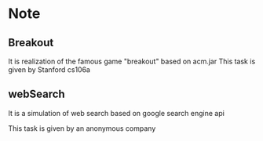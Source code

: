 # Note

## Breakout

It is realization of the famous game "breakout" based on acm.jar
This task is given by Stanford cs106a 

## webSearch

It is a simulation of web search based on google search engine api

This task is given by an anonymous company


